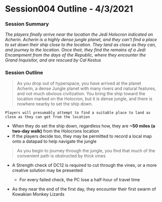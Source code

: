 # Session004 Outline - 4/3/2021

### Session Summary

*The players finally arrive near the location the Jedi Holocron indicated on Acherin. Acherin is a highly dense jungle planet, and they can't find a place to set down their ship close to the location. They land as close as they can, and journey to the location. Once their, they find the remains of a Jedi Encampment from the days of the Republic, where they encounter the Grand Inquisitor, and are rescued by Cal Kestus*



### Session Outline

> As you drop out of hyperspace, you have arrived at the planet Acherin, a dense Jungle planet with many rivers and natural features, and not much obvious civilization. You bring the ship toward the location marked on the Holocron, but it is dense jungle, and there is nowhere nearby to set the ship down.



`Players will presumably attempt to find a suitable place to land as close as they can get from the location`



* When they do set the ship down, regardless how, they are **~50 miles (a two-day walk)** from the Holocrons location
* If the players decide too, they may be permitted to record a local map onto a datapad to help navigate the jungle



> As you begin to journey through the jungle, you find that much of the convenient path is obstructed by thick vines
* A Strength check of DC12 is required to cut through the vines, or a more creative solution may be presented
  * For every failed check, the PC lose a half-hour of travel time



* As they near the end of the first day, they encounter their first swarm of Kowakian Monkey Lizards